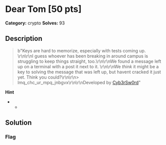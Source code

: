 # Dear Tom [50 pts]

**Category:** crypto
**Solves:** 93

## Description
>b"Keys are hard to memorize, especially with tests coming up. \r\n\r\nI guess whoever has been breaking in around campus is struggling to keep things straight, too.\r\n\r\nWe found a message left up on a terminal with a post it next to it. \r\n\r\nWe *think* it might be a key to solving the message that was left up, but havent cracked it just yet. Think you could?\r\n\r\n> lmq_chc_ur_mpq_jnbgvx\r\n\r\nDeveloped by [Cyb3rSw0rd](https://github.com/AlfredSimpson)"

**Hint**
* -

## Solution

### Flag

